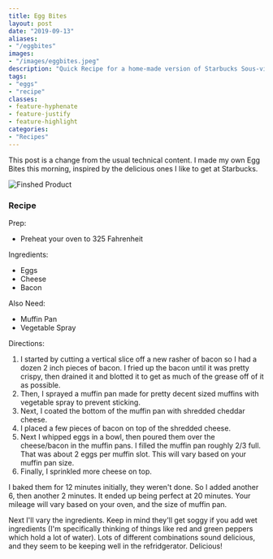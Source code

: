 ```yaml
---
title: Egg Bites
layout: post
date: "2019-09-13"
aliases: 
- "/eggbites"
images: 
- "/images/eggbites.jpeg"
description: "Quick Recipe for a home-made version of Starbucks Sous-vide Egg Bites"
tags:
- "eggs"
- "recipe"
classes:
- feature-hyphenate
- feature-justify
- feature-highlight
categories:
- "Recipes"
---
```




This post is a change from the usual technical content.  I made my own Egg Bites this morning, inspired by the delicious ones I like to get at Starbucks.

<!-- more -->

![Finshed Product](/images/eggbites.jpeg)

### Recipe

Prep: 

* Preheat your oven to 325 Fahrenheit

Ingredients:

* Eggs
* Cheese
* Bacon

Also Need:

* Muffin Pan
* Vegetable Spray

Directions:

1. I started by cutting a vertical slice off a new rasher of bacon so I had a dozen 2 inch pieces of bacon.  I fried up the bacon until it was pretty crispy, then drained it and blotted it to get as much of the grease off of it as possible.
1. Then, I sprayed a muffin pan made for pretty decent sized muffins with vegetable spray to prevent sticking.
1. Next, I coated the bottom of the muffin pan with shredded cheddar cheese.
1. I placed a few pieces of bacon on top of the shredded cheese.
1. Next I whipped eggs in a bowl, then poured them over the cheese/bacon in the muffin pans.  I filled the muffin pan roughly 2/3 full.  That was about 2 eggs per muffin slot.  This will vary based on your muffin pan size.
1. Finally, I sprinkled more cheese on top.

I baked them for 12 minutes initially, they weren't done.  So I added another 6, then another 2 minutes.  It ended up being perfect at 20 minutes.  Your mileage will vary based on your oven, and the size of muffin pan.

Next I'll vary the ingredients.  Keep in mind they'll get soggy if you add wet ingredients (I'm specifically thinking of things like red and green peppers which hold a lot of water).  Lots of different combinations sound delicious, and they seem to be keeping well in the refridgerator.  Delicious!

